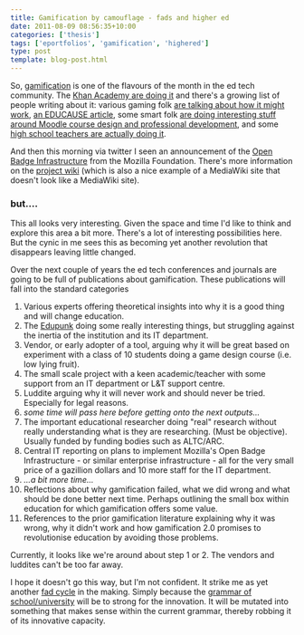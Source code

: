 ```yaml
---
title: Gamification by camouflage - fads and higher ed
date: 2011-08-09 08:56:35+10:00
categories: ['thesis']
tags: ['eportfolios', 'gamification', 'highered']
type: post
template: blog-post.html
---
```

So, [gamification](https://en.wikipedia.org/wiki/Gamification) is one of the flavours of the month in the ed tech community. The [Khan Academy are doing it](https://www.ted.com/talks/salman_khan_let_s_use_video_to_reinvent_education.html) and there's a growing list of people writing about it: various gaming folk [are talking about how it might work](http://www.escapistmagazine.com/videos/view/extra-credits/3167-Gamifying-Education), [an EDUCAUSE article](https://www.educause.edu/EDUCAUSE+Review/EDUCAUSEReviewMagazineVolume46/ThisGameSucksHowtoImprovetheGa/222665), some smart folk [are doing interesting stuff around Moodle course design and professional development](http://sarahthorneycroft.com/?p=444), and some [high school teachers are actually doing it](http://missaliceleung.wordpress.com/2011/06/19/gamifying-learning-in-my-classroom-11-learning-unconference/).

And then this morning via twitter I seen an announcement of the [Open Badge Infrastructure](http://erinknight.com/post/8650391369/obi-alpha) from the Mozilla Foundation. There's more information on the [project wiki](https://wiki.mozilla.org/Badges) (which is also a nice example of a MediaWiki site that doesn't look like a MediaWiki site).

### but....

This all looks very interesting. Given the space and time I'd like to think and explore this area a bit more. There's a lot of interesting possibilities here. But the cynic in me sees this as becoming yet another revolution that disappears leaving little changed.

Over the next couple of years the ed tech conferences and journals are going to be full of publications about gamification. These publications will fall into the standard categories

1. Various experts offering theoretical insights into why it is a good thing and will change education.
2. The [Edupunk](/blog2/2009/04/09/edupunk-rules-technology-i-ii-and-3-understanding-and-improving-the-practice-of-instructional-technology/) doing some really interesting things, but struggling against the inertia of the institution and its IT department.
3. Vendor, or early adopter of a tool, arguing why it will be great based on experiment with a class of 10 students doing a game design course (i.e. low lying fruit).
4. The small scale project with a keen academic/teacher with some support from an IT department or L&T support centre.
5. Luddite arguing why it will never work and should never be tried. Especially for legal reasons.
6. _some time will pass here before getting onto the next outputs..._
7. The important educational researcher doing "real" research without really understanding what is they are researching. (Must be objective). Usually funded by funding bodies such as ALTC/ARC.
8. Central IT reporting on plans to implement Mozilla's Open Badge Infrastructure - or similar enterprise infrastructure - all for the very small price of a gazillion dollars and 10 more staff for the IT department.
9. _...a bit more time..._
10. Reflections about why gamification failed, what we did wrong and what should be done better next time. Perhaps outlining the small box within education for which gamification offers some value.
11. References to the prior gamification literature explaining why it was wrong, why it didn't work and how gamification 2.0 promises to revolutionise education by avoiding those problems.

Currently, it looks like we're around about step 1 or 2. The vendors and luddites can't be too far away.

I hope it doesn't go this way, but I'm not confident. It strike me as yet another [fad cycle](/blog2/2009/04/02/the-fad-cycle-in-learning-teaching-a-historical-perspective/) in the making. Simply because the [grammar of school/university](/blog2/2009/04/24/models-of-growth-responding-to-the-grammar-of-school/) will be to strong for the innovation. It will be mutated into something that makes sense within the current grammar, thereby robbing it of its innovative capacity.